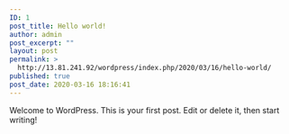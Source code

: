 ```yaml
---
ID: 1
post_title: Hello world!
author: admin
post_excerpt: ""
layout: post
permalink: >
  http://13.81.241.92/wordpress/index.php/2020/03/16/hello-world/
published: true
post_date: 2020-03-16 18:16:41
---
```

<!-- wp:paragraph -->
<p>Welcome to WordPress. This is your first post. Edit or delete it, then start writing!</p>
<!-- /wp:paragraph -->